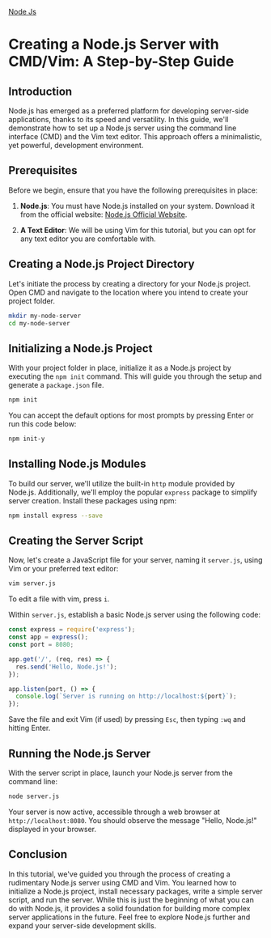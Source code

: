 [Node Js](https://www.google.com/imgres?imgurl=https%3A%2F%2Fres.cloudinary.com%2Fpracticaldev%2Fimage%2Ffetch%2Fs--u9yx6diw--%2Fc_imagga_scale%2Cf_auto%2Cfl_progressive%2Ch_500%2Cq_auto%2Cw_1000%2Fhttps%3A%2F%2Fdev-to-uploads.s3.amazonaws.com%2Fuploads%2Farticles%2Fanuqor6vk1ibmhq8ntrf.png&tbnid=R2Si29gvzbPxIM&vet=12ahUKEwicq5q9sp2BAxUr47sIHRJOBfIQMygCegQIARB4..i&imgrefurl=https%3A%2F%2Fdev.to%2Fmidnqp%2Fnotes-advanced-nodejs-concepts-by-stephen-grider-4pp7&docid=Y7_nkkSjKgnrhM&w=1000&h=500&q=node%20js&ved=2ahUKEwicq5q9sp2BAxUr47sIHRJOBfIQMygCegQIARB4)

# Creating a Node.js Server with CMD/Vim: A Step-by-Step Guide

## Introduction

Node.js has emerged as a preferred platform for developing server-side applications, thanks to its speed and versatility. In this guide, we'll demonstrate how to set up a Node.js server using the command line interface (CMD) and the Vim text editor. This approach offers a minimalistic, yet powerful, development environment.

## Prerequisites

Before we begin, ensure that you have the following prerequisites in place:

1. **Node.js**: You must have Node.js installed on your system. Download it from the official website: [Node.js Official Website](https://nodejs.org/).

2. **A Text Editor**: We will be using Vim for this tutorial, but you can opt for any text editor you are comfortable with.

## Creating a Node.js Project Directory

Let's initiate the process by creating a directory for your Node.js project. Open CMD and navigate to the location where you intend to create your project folder.

```bash
mkdir my-node-server
cd my-node-server
```

## Initializing a Node.js Project

With your project folder in place, initialize it as a Node.js project by executing the `npm init` command. This will guide you through the setup and generate a `package.json` file.

```bash
npm init
```

You can accept the default options for most prompts by pressing Enter or run this code below:

```bash
npm init-y
```

## Installing Node.js Modules

To build our server, we'll utilize the built-in `http` module provided by Node.js. Additionally, we'll employ the popular `express` package to simplify server creation. Install these packages using npm:

```bash
npm install express --save
```

## Creating the Server Script

Now, let's create a JavaScript file for your server, naming it `server.js`, using Vim or your preferred text editor:

```bash
vim server.js
```
To edit a file with vim, press `i`.

Within `server.js`, establish a basic Node.js server using the following code:

```javascript
const express = require('express');
const app = express();
const port = 8080;

app.get('/', (req, res) => {
  res.send('Hello, Node.js!');
});

app.listen(port, () => {
  console.log(`Server is running on http://localhost:${port}`);
});
```

Save the file and exit Vim (if used) by pressing `Esc`, then typing `:wq` and hitting Enter.

## Running the Node.js Server

With the server script in place, launch your Node.js server from the command line:

```bash
node server.js
```

Your server is now active, accessible through a web browser at `http://localhost:8080`. You should observe the message "Hello, Node.js!" displayed in your browser.

## Conclusion

In this tutorial, we've guided you through the process of creating a rudimentary Node.js server using CMD and Vim. You learned how to initialize a Node.js project, install necessary packages, write a simple server script, and run the server. While this is just the beginning of what you can do with Node.js, it provides a solid foundation for building more complex server applications in the future. Feel free to explore Node.js further and expand your server-side development skills.
